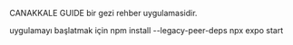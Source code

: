 CANAKKALE GUIDE bir gezi rehber uygulamasidir.

uygulamayı başlatmak için
npm install --legacy-peer-deps
npx expo start